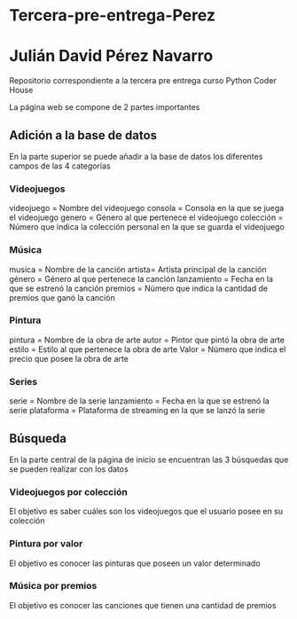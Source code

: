 # Tercera-pre-entrega-Perez
# Julián David Pérez Navarro
Repositorio correspondiente a la tercera pre entrega curso Python Coder House

La página web se compone de 2 partes importantes

## Adición a la base de datos
En la parte superior se puede añadir a la base de datos los diferentes campos de las 4 categorías

### Videojuegos
videojuego = Nombre del videojuego
consola = Consola en la que se juega el videojuego
genero = Género al que pertenece el videojuego
colección = Número que indica la colección personal en la que se guarda el videojuego

### Música
musica = Nombre de la canción
artista= Artista principal de la canción
género = Género al que pertenece la canción
lanzamiento = Fecha en la que se estrenó la canción
premios = Número que indica la cantidad de premios que ganó la canción

### Pintura
pintura = Nombre de la obra de arte
autor = Pintor que pintó la obra de arte
estilo = Estilo al que pertenece la obra de arte
Valor = Número que indica el precio que posee la obra de arte

### Series
serie = Nombre de la serie
lanzamiento = Fecha en la que se estrenó la serie
plataforma = Plataforma de streaming en la que se lanzó la serie

## Búsqueda
En la parte central de la página de inicio se encuentran las 3 búsquedas que se pueden realizar con los datos

### Videojuegos por colección
El objetivo es saber cuáles son los videojuegos que el usuario posee en su colección

### Pintura por valor
El objetivo es conocer las pinturas que poseen un valor determinado

### Música por premios
El objetivo es conocer las canciones que tienen una cantidad de premios